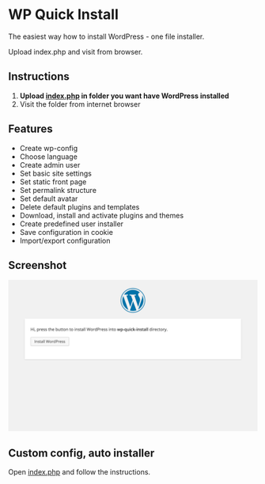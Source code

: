 WP Quick Install
================
The easiest way how to install WordPress - one file installer.

Upload index.php and visit from browser.

Instructions
------------
 1. **Upload [index.php](index.php) in folder you want have WordPress installed**
 2. Visit the folder from internet browser

Features
--------
 - Create wp-config
 - Choose language
 - Create admin user
 - Set basic site settings
 - Set static front page
 - Set permalink structure
 - Set default avatar
 - Delete default plugins and templates
 - Download, install and activate plugins and themes
 - Create predefined user installer
 - Save configuration in cookie
 - Import/export configuration

Screenshot
----------
![Install screen](screenshot.png)

Custom config, auto installer
-----------------------------
Open [index.php](index.php) and follow the instructions.
